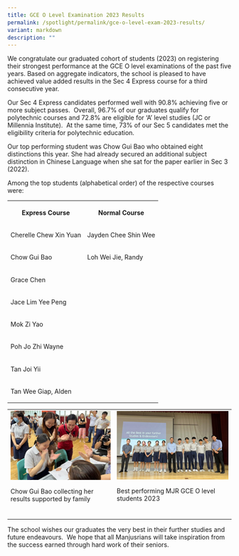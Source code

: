 ```yaml
---
title: GCE O Level Examination 2023 Results
permalink: /spotlight/permalink/gce-o-level-exam-2023-results/
variant: markdown
description: ""
---
```

<p>We congratulate our graduated cohort of students (2023) on registering
their strongest performance at the GCE O level examinations of the past
five years. Based on aggregate indicators, the school is pleased to have
achieved value added results in the Sec 4 Express course for a third consecutive
year.</p>
<p>Our Sec 4 Express candidates performed well with 90.8% achieving five
or more subject passes. &nbsp;Overall, 96.7% of our graduates qualify for
polytechnic courses and 72.8% are eligible for ‘A’ level studies (JC or
Millennia Institute).&nbsp; At the same time, 73% of our Sec 5 candidates
met the eligibility criteria for polytechnic education.</p>
<p>Our top performing student was Chow Gui Bao who obtained eight distinctions
this year. She had already secured an additional subject distinction in
Chinese Language when she sat for the paper earlier in Sec 3 (2022).</p>
<p>Among the top students (alphabetical order) of the respective courses
were:</p>
<table style="minWidth: 50px">
<colgroup>
<col>
<col>
</colgroup>
<tbody>
<tr>
<th rowspan="1" colspan="1">
<p>Express Course</p>
</th>
<th rowspan="1" colspan="1">
<p>Normal Course</p>
</th>
</tr>
<tr>
<td rowspan="1" colspan="1">
<p>Cherelle Chew Xin Yuan</p>
</td>
<td rowspan="1" colspan="1">
<p>Jayden Chee Shin Wee</p>
</td>
</tr>
<tr>
<td rowspan="1" colspan="1">
<p>Chow Gui Bao</p>
</td>
<td rowspan="1" colspan="1">
<p>Loh Wei Jie, Randy</p>
</td>
</tr>
<tr>
<td rowspan="1" colspan="1">
<p>Grace Chen</p>
</td>
<td rowspan="1" colspan="1">
<p></p>
</td>
</tr>
<tr>
<td rowspan="1" colspan="1">
<p>Jace Lim Yee Peng</p>
</td>
<td rowspan="1" colspan="1">
<p></p>
</td>
</tr>
<tr>
<td rowspan="1" colspan="1">
<p>Mok Zi Yao</p>
</td>
<td rowspan="1" colspan="1">
<p></p>
</td>
</tr>
<tr>
<td rowspan="1" colspan="1">
<p>Poh Jo Zhi Wayne</p>
</td>
<td rowspan="1" colspan="1">
<p></p>
</td>
</tr>
<tr>
<td rowspan="1" colspan="1">
<p>Tan Joi Yii</p>
</td>
<td rowspan="1" colspan="1">
<p></p>
</td>
</tr>
<tr>
<td rowspan="1" colspan="1">
<p>Tan Wee Giap, Alden</p>
</td>
<td rowspan="1" colspan="1">
<p></p>
</td>
</tr>
</tbody>
</table>
<table style="minWidth: 50px">
<colgroup>
<col>
<col>
</colgroup>
<tbody>
<tr>
<td rowspan="1" colspan="1">
<div class="isomer-image-wrapper">
<img style="width: 100%" height="auto" width="100%" alt="" src="/images/Spotlight/O%20Result%202023/O_Result_1.jpg">
</div>
<p>Chow Gui Bao collecting her results supported by family</p>
</td>
<td rowspan="1" colspan="1">
<div class="isomer-image-wrapper">
<img style="width: 100%" height="auto" width="100%" alt="" src="/images/Spotlight/O%20Result%202023/O_Result_2.jpg">
</div>
<p>Best performing MJR GCE O level students 2023</p>
</td>
</tr>
<tr>
<td rowspan="1" colspan="1">
<p></p>
</td>
<td rowspan="1" colspan="1">
<p></p>
</td>
</tr>
</tbody>
</table>
<p>The school wishes our graduates the very best in their further studies
and future endeavours.&nbsp; We hope that all Manjusrians will take inspiration
from the success earned through hard work of their seniors.</p>
<p></p>